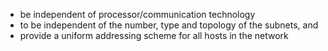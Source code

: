 - be independent of processor/communication technology 
- to be independent of the number, type and topology of the subnets, and 
- provide a uniform addressing scheme for all hosts in the network 

